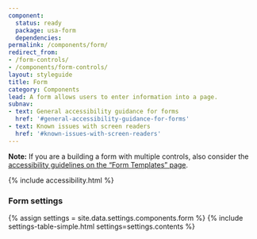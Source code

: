 ```yaml
---
component:
  status: ready
  package: usa-form
  dependencies:
permalink: /components/form/
redirect_from:
- /form-controls/
- /components/form-controls/
layout: styleguide
title: Form
category: Components
lead: A form allows users to enter information into a page.
subnav:
- text: General accessibility guidance for forms
  href: '#general-accessibility-guidance-for-forms'
- text: Known issues with screen readers
  href: '#known-issues-with-screen-readers'
---
```


<div class="site-note"><strong>Note:</strong> If you are a building a form with multiple controls, also consider the <a href="{{ site.baseurl }}/form-templates/">accessibility guidelines on the “Form Templates” page</a>.</div>

{% include accessibility.html %}

<div id="settings" class="usa-prose site-prose margin-top-5">
  <h3 class="usa-heading heading-margin-alt">Form settings</h3>
  {% assign settings = site.data.settings.components.form %}
  {% include settings-table-simple.html
    settings=settings.contents
  %}
</div>
